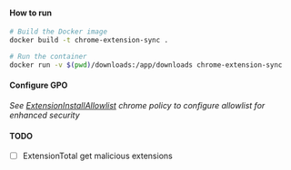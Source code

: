 #### How to run

```bash
# Build the Docker image
docker build -t chrome-extension-sync .

# Run the container
docker run -v $(pwd)/downloads:/app/downloads chrome-extension-sync
```

#### Configure GPO
*See [ExtensionInstallAllowlist](https://chromeenterprise.google/policies/?policy=ExtensionInstallAllowlist) chrome policy to configure allowlist for enhanced security*

#### TODO
- [ ] ExtensionTotal get malicious extensions